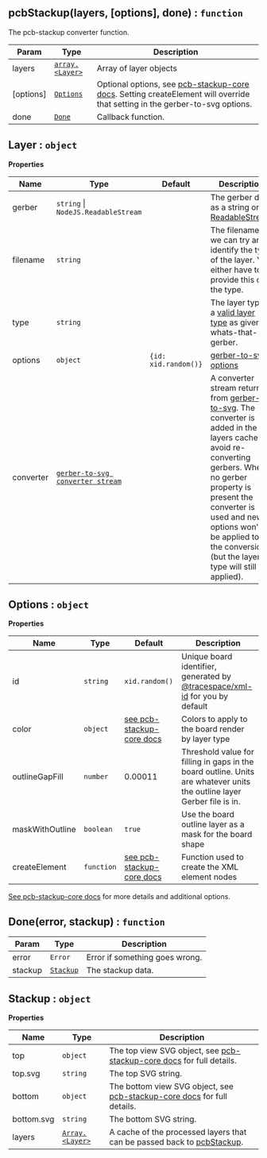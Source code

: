 <a name="pcbStackup"></a>

## pcbStackup(layers, [options], done) : `function`

The pcb-stackup converter function.

| Param     | Type                      | Description                                                                                                                      |
| --------- | ------------------------- | -------------------------------------------------------------------------------------------------------------------------------- |
| layers    | [`array.<Layer>`](#Layer) | Array of layer objects                                                                                                           |
| [options] | [`Options`](#Options)     | Optional options, see [pcb-stackup-core docs][1]. Setting createElement will override that setting in the gerber-to-svg options. |
| done      | [`Done`](#Done)           | Callback function.                                                                                                               |

<a name="Layer"></a>

## Layer : `object`

**Properties**

| Name      | Type                                    | Default              | Description                                                                                                                                                                                                                                                                             |
| --------- | --------------------------------------- | -------------------- | --------------------------------------------------------------------------------------------------------------------------------------------------------------------------------------------------------------------------------------------------------------------------------------- |
| gerber    | `string` &#124; `NodeJS.ReadableStream` |                      | The gerber data as a string or [ReadableStream][2]                                                                                                                                                                                                                                      |
| filename  | `string`                                |                      | The filename so we can try and identify the type of the layer. You either have to provide this or the type.                                                                                                                                                                             |
| type      | `string`                                |                      | The layer type, a [valid layer type][3] as given by whats-that-gerber.                                                                                                                                                                                                                  |
| options   | `object`                                | `{id: xid.random()}` | [gerber-to-svg options][4]                                                                                                                                                                                                                                                              |
| converter | [`gerber-to-svg converter stream`][6]   |                      | A converter stream returned from [gerber-to-svg][4]. The converter is added in the layers cache to avoid re-converting gerbers. When no gerber property is present the converter is used and new options won't be applied to the conversion (but the layer type will still be applied). |

<a name="Options"></a>

## Options : `object`

**Properties**

| Name            | Type       | Default                        | Description                                                                                                             |
| --------------- | ---------- | ------------------------------ | ----------------------------------------------------------------------------------------------------------------------- |
| id              | `string`   | `xid.random()`                 | Unique board identifier, generated by [@tracespace/xml-id][7] for you by default                                        |
| color           | `object`   | [see pcb-stackup-core docs][1] | Colors to apply to the board render by layer type                                                                       |
| outlineGapFill  | `number`   | 0.00011                        | Threshold value for filling in gaps in the board outline. Units are whatever units the outline layer Gerber file is in. |
| maskWithOutline | `boolean`  | `true`                         | Use the board outline layer as a mask for the board shape                                                               |
| createElement   | `function` | [see pcb-stackup-core docs][1] | Function used to create the XML element nodes                                                                           |

[See pcb-stackup-core docs][1] for more details and additional options.

<a name="Done"></a>

## Done(error, stackup) : `function`

| Param   | Type                  | Description                    |
| ------- | --------------------- | ------------------------------ |
| error   | `Error`               | Error if something goes wrong. |
| stackup | [`Stackup`](#Stackup) | The stackup data.              |

<a name="Stackup"></a>

## Stackup : `object`

**Properties**

| Name       | Type                      | Description                                                                           |
| ---------- | ------------------------- | ------------------------------------------------------------------------------------- |
| top        | `object`                  | The top view SVG object, see [pcb-stackup-core docs][5] for full details.             |
| top.svg    | `string`                  | The top SVG string.                                                                   |
| bottom     | `object`                  | The bottom view SVG object, see [pcb-stackup-core docs][5] for full details.          |
| bottom.svg | `string`                  | The bottom SVG string.                                                                |
| layers     | [`Array.<Layer>`](#Layer) | A cache of the processed layers that can be passed back to [pcbStackup](#pcbStackup). |

[1]: ../pcb-stackup-core/README.md#options
[2]: https://nodejs.org/api/stream.html#stream_readable_streams
[3]: ../whats-that-gerber/README.md#layer-types-and-names
[4]: ../gerber-to-svg/API.md#options
[5]: ../pcb-stackup-core/README.md#usage
[6]: ../gerber-to-svg/API.md#streaming-api
[7]: ../xml-id
